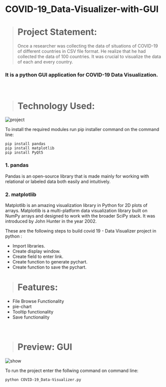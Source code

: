 # COVID-19_Data-Visualizer-with-GUI

> <h1>Project Statement:</h1>
> Once a researcher was collecting the data of situations of COVID-19 of different countries in CSV file format. He realize that he had collected the data of 100 countries. It was crucial to visualize the data of each and every country.


### It is a python GUI application for COVID-19 Data Visualization.
<br>

> <h1>Technology Used:</h1>
![project](https://user-images.githubusercontent.com/89339029/164161060-e5095387-725c-4408-96f0-9b244d204794.png)

To install the required modules run pip installer command on the command line:
```
pip install pandas
pip install matplotlib
pip install PyQt5 
```

### 1. pandas 
Pandas is an open-source library that is made mainly for working with relational or labeled data both easily and intuitively.

### 2. matplotlib 
Matplotlib is an amazing visualization library in Python for 2D plots of arrays. Matplotlib is a multi-platform data visualization library built on NumPy arrays and designed to work with the broader SciPy stack. It was introduced by John Hunter in the year 2002.

These are the following steps to build covid 19 - Data Visualizer project in python :

- Import libraries.
- Create display window.
- Create field to enter link.
- Create function to generate pychart.
- Create function to save the pychart.

> <h1>Features:</h1>
- File Browse Functionality
- pie-chart 
- Tooltip functionality
- Save functionality

<br>

> <h1>Preview: GUI</h1>
![show](https://user-images.githubusercontent.com/108461765/198870121-ca34ba2d-cfe9-4d06-b697-6f82bb2d053c.PNG)


To run the project enter the follwing command on command line:
```
python COVID-19_Data-Visualizer.py
```
